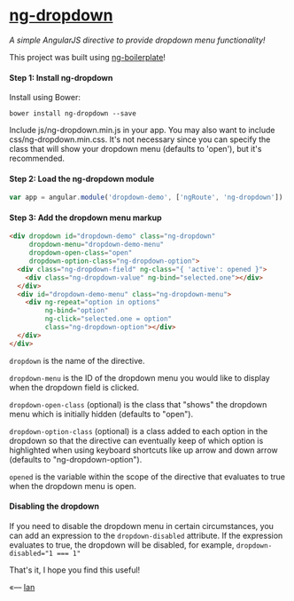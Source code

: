 # [ng-dropdown](http://ianwalter.github.io/ng-dropdown/)
*A simple AngularJS directive to provide dropdown menu functionality!*

This project was built using [ng-boilerplate](https://github.com/ianwalter/ng-boilerplate)!

#### Step 1: Install ng-dropdown

Install using Bower:

```
bower install ng-dropdown --save
```

Include js/ng-dropdown.min.js in your app. You may also want to include css/ng-dropdown.min.css. It's not necessary
since you can specify the class that will show your dropdown menu (defaults to 'open'), but it's recommended.

#### Step 2: Load the ng-dropdown module

```javascript
var app = angular.module('dropdown-demo', ['ngRoute', 'ng-dropdown'])
```

#### Step 3: Add the dropdown menu markup

```html
<div dropdown id="dropdown-demo" class="ng-dropdown"
     dropdown-menu="dropdown-demo-menu"
     dropdown-open-class="open"
     dropdown-option-class="ng-dropdown-option">
  <div class="ng-dropdown-field" ng-class="{ 'active': opened }">
    <div class="ng-dropdown-value" ng-bind="selected.one"></div>
  </div>
  <div id="dropdown-demo-menu" class="ng-dropdown-menu">
    <div ng-repeat="option in options"
         ng-bind="option"
         ng-click="selected.one = option"
         class="ng-dropdown-option"></div>
  </div>
</div>
```

```dropdown``` is the name of the directive.

```dropdown-menu``` is the ID of the dropdown menu you would like to display when the dropdown field is clicked.

```dropdown-open-class``` (optional) is the class that "shows" the dropdown menu which is initially hidden (defaults to 
"open").

```dropdown-option-class``` (optional) is a class added to each option in the dropdown so that the directive can 
eventually keep of which option is highlighted when using keyboard shortcuts like up arrow and down arrow (defaults to 
"ng-dropdown-option").

```opened``` is the variable within the scope of the directive that evaluates to true when the dropdown menu is open.


#### Disabling the dropdown

If you need to disable the dropdown menu in certain circumstances, you can add an expression to the
 ```dropdown-disabled``` attribute. If the expression evaluates to true, the dropdown will be
 disabled, for example, ```dropdown-disabled="1 === 1"```

That's it, I hope you find this useful!

«–– [Ian](http://ianvonwalter.com)

